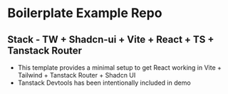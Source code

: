 # Boilerplate Example Repo

## Stack - TW + Shadcn-ui + Vite + React + TS + Tanstack Router

- This template provides a minimal setup to get React working in Vite + Tailwind + Tanstack Router + Shadcn UI
- Tanstack Devtools has been intentionally included in demo


